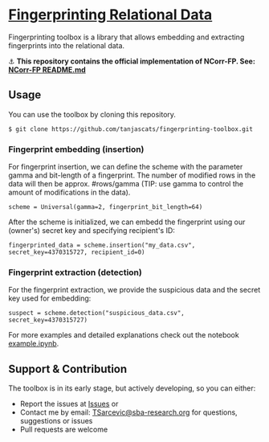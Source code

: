 # [Fingerprinting Relational Data](https://www.google.com/maps/@43.7032839,15.726723,623m/data=!3m1!1e3)
Fingerprinting toolbox is a library that allows embedding and extracting fingerprints into the relational data.

:anchor: **This repository contains the official implementation of NCorr-FP. See: [NCorr-FP README.md](NCorrFP/README.md)**

## Usage
You can use the toolbox by cloning this repository.
```
$ git clone https://github.com/tanjascats/fingerprinting-toolbox.git
```
### Fingerprint embedding (insertion)
For fingerprint insertion, we can define the scheme with the parameter gamma and bit-length of a fingerprint. The number of modified rows in the data will then be approx. #rows/gamma (TIP: use gamma to control the amount of modifications in the data). 

```
scheme = Universal(gamma=2, fingerprint_bit_length=64)
```

After the scheme is initialized, we can embedd the fingerprint using our (owner's) secret key and specifying recipient's ID: 

```
fingerprinted_data = scheme.insertion("my_data.csv", secret_key=4370315727, recipient_id=0)
```

### Fingerprint extraction (detection)
For the fingerprint extraction, we provide the suspicious data and the secret key used for embedding:

```
suspect = scheme.detection("suspicious_data.csv", secret_key=4370315727)
```


For more examples and detailed explanations check out the notebook [example.ipynb](https://github.com/tanjascats/fingerprinting-toolbox/blob/master/example.ipynb).
 
## Support & Contribution
The toolbox is in its early stage, but actively developing, so you can either:
- Report the issues at [Issues](https://github.com/tanjascats/fingerprinting-toolbox/issues) or
- Contact me by email: TSarcevic@sba-research.org for questions, suggestions or issues
- Pull requests are welcome
